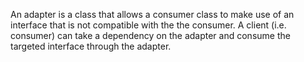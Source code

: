 ﻿An adapter is a class that allows a consumer class to make use of an interface that is not compatible
with the the consumer. A client (i.e. consumer) can take a dependency on the adapter and consume the 
targeted interface through the adapter.